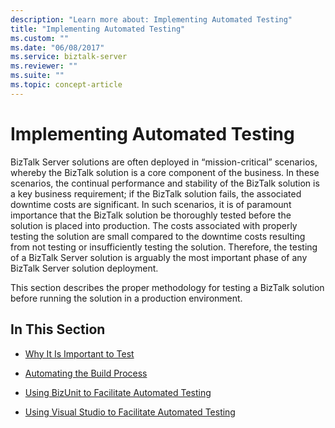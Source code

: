 ```yaml
---
description: "Learn more about: Implementing Automated Testing"
title: "Implementing Automated Testing"
ms.custom: ""
ms.date: "06/08/2017"
ms.service: biztalk-server
ms.reviewer: ""
ms.suite: ""
ms.topic: concept-article
---
```

# Implementing Automated Testing
BizTalk Server solutions are often deployed in “mission-critical” scenarios, whereby the BizTalk solution is a core component of the business. In these scenarios, the continual performance and stability of the BizTalk solution is a key business requirement; if the BizTalk solution fails, the associated downtime costs are significant. In such scenarios, it is of paramount importance that the BizTalk solution be thoroughly tested before the solution is placed into production. The costs associated with properly testing the solution are small compared to the downtime costs resulting from not testing or insufficiently testing the solution. Therefore, the testing of a BizTalk Server solution is arguably the most important phase of any BizTalk Server solution deployment.  
  
 This section describes the proper methodology for testing a BizTalk solution before running the solution in a production environment.  
  
## In This Section  
  
-   [Why It Is Important to Test](../technical-guides/why-it-is-important-to-test.md)  
  
-   [Automating the Build Process](../technical-guides/automating-the-build-process.md)  
  
-   [Using BizUnit to Facilitate Automated Testing](../technical-guides/using-bizunit-to-facilitate-automated-testing.md)  
  
-   [Using Visual Studio to Facilitate Automated Testing](../technical-guides/using-visual-studio-to-facilitate-automated-testing.md)
